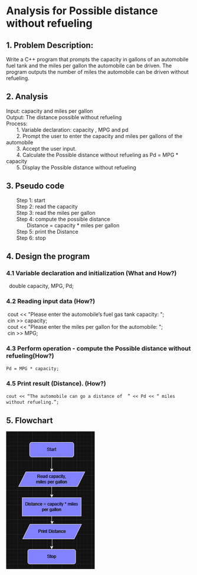 # Analysis for Possible distance without refueling

 ##    1. Problem Description: 
Write a C++ program that prompts the capacity in gallons of an automobile fuel tank and the miles per gallon the automobile can be driven. The program outputs the number of miles the automobile can be driven without refueling.<br/>

   ## 2. Analysis

Input: capacity and miles per gallon<br/>
Output: The distance possible without refueling <br/>
Process: <br/>
  1. Variable declaration: capacity , MPG and pd<br/>
  2. Prompt the user to enter the capacity and miles per gallons of the automobile<br/>
  3. Accept the user input.<br/>
  4. Calculate the Possible distance without refueling as Pd = MPG * capacity<br/>
  5. Display the Possible distance without refueling<br/>


## 3. Pseudo code
 
  Step 1: start <br/>
  Step 2: read the capacity<br/>
  Step 3: read the miles per gallon<br/>
  Step 4: compute the possible distance<br/>
    Distance = capacity * miles per gallon<br/>
  Step 5: print the Distance<br/>
  Step 6: stop<br/>

   ##   4. Design the program
### 4.1 Variable declaration and initialization (What and How?)
&nbsp;	double capacity, MPG, Pd;<br/>
### 4.2 Reading input data (How?)
&nbsp;cout << "Please enter the automobile’s fuel gas tank capacity: ";<br/>
&nbsp;cin >> capacity;<br/>
&nbsp;cout << "Please enter the miles per gallon for the automobile: ";<br/>
&nbsp;cin >> MPG;<br/>
### 4.3 Perform operation - compute the Possible distance without refueling(How?)
	Pd = MPG * capacity;
### 4.5 Print result (Distance). (How?)
	cout << “The automobile can go a distance of  ” << Pd << “ miles without refueling.”;
 ## 5. Flowchart
 ![Flowcahrt](https://github.com/mikiyasmechalo/Codify/blob/main/ETS0944_15_Mikiyas_Mechalo/Imges/1/Screenshot%202023-11-17%20232022.png)

